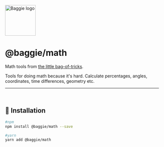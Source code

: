 <img alt="Baggie logo" src="https://github.com/larsmunkholm/baggie/raw/master/media/baggie.svg" height="100" />

<h1>@baggie/math</h1>

Math tools from [the little bag-of-tricks](https://github.com/larsmunkholm/baggie#readme).

Tools for doing math because it's hard. Calculate percentages, angles, coordinates, time differences, geometry etc.
<hr>
<br>

## 🚀 Installation
```bash
#npm
npm install @baggie/math --save

#yarn
yarn add @baggie/math
```
